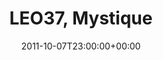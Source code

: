 ---
templateKey: event
guid: 0896726f-6eab-11ea-99c5-002590d1d1b0
date: 2011-10-07T23:00:00+00:00
eventTime: '11pm'
title: LEO37, Mystique
artist: LEO37
city: Taipei
venue: Mystique
group: LEO37
---